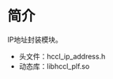 # 简介<a name="ZH-CN_TOPIC_0000001994467392"></a>

IP地址封装模块。

-   头文件：hccl\_ip\_address.h
-   动态库：libhccl\_plf.so

